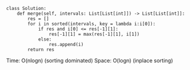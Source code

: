 ```
class Solution:
    def merge(self, intervals: List[List[int]]) -> List[List[int]]:
        res = []       
        for i in sorted(intervals, key = lambda i:i[0]):
            if res and i[0] <= res[-1][1]:
                res[-1][1] = max(res[-1][1], i[1])
            else:
                res.append(i)
        return res
```
Time: O(nlogn) (sorting dominated)
Space: O(logn) (inplace sorting)
